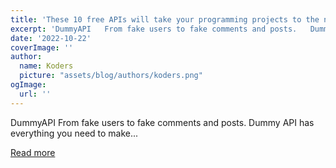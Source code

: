 ```yaml
---
title: 'These 10 free APIs will take your programming projects to the next level 👇'
excerpt: 'DummyAPI   From fake users to fake comments and posts.   Dummy API has everything you need to make...'
date: '2022-10-22'
coverImage: ''
author:
  name: Koders
  picture: "assets/blog/authors/koders.png"
ogImage:
  url: ''
---
```


DummyAPI   From fake users to fake comments and posts.   Dummy API has everything you need to make...

[Read more](https://dev.to/elliot_brenyasarfo_18749/these-10-free-apis-will-take-your-programming-projects-to-the-next-level-5g24)

